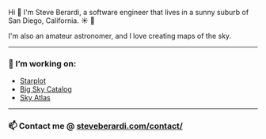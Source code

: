 Hi 👋 I'm Steve Berardi, a software engineer that lives in a sunny suburb of San Diego, California. ☀️ 🌴

I'm also an amateur astronomer, and I love creating maps of the sky.

---
### 🔭 I’m working on:

- [Starplot](https://github.com/steveberardi/starplot)
- [Big Sky Catalog](https://github.com/steveberardi/bigsky)
- [Sky Atlas](https://skyatlas.app/)

---

### 📫 Contact me @ [steveberardi.com/contact/](https://steveberardi.com/contact/)

